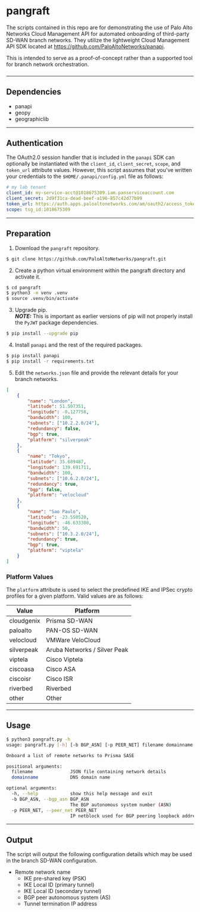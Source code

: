 # pangraft

The scripts contained in this repo are for demonstrating the use of Palo Alto Networks Cloud Management API for automated onboarding of third-party SD-WAN branch networks.  They utilize the lightweight Cloud Management API SDK located at https://github.com/PaloAltoNetworks/panapi.

This is intended to serve as a proof-of-concept rather than a supported tool for branch network orchestration.

###

--- 
## Dependencies
- panapi
- geopy
- geographiclib

---
## Authentication

The OAuth2.0 session handler that is included in the `panapi` SDK can optionally be instantiated with the `client_id`, `client_secret`, `scope`, and `token_url` attribute values.  However, this script assumes that you've written your credentials to the `$HOME/.panapi/config.yml` file as follows:

```yaml
# my lab tenant
client_id: my-service-acct@1018675309.iam.panserviceaccount.com
client_secret: 2d9f31ca-dead-beef-a196-857c42d77b99
token_url: https://auth.apps.paloaltonetworks.com/am/oauth2/access_token
scope: tsg_id:1018675309
```

---
## Preparation

1. Download the `pangraft` repository.
```bash
$ git clone https://github.com/PaloAltoNetworks/pangraft.git
```

2. Create a python virtual environment within the pangraft directory and activate it.
```bash
$ cd pangraft
$ python3 -m venv .venv
$ source .venv/bin/activate
```

3. Upgrade pip.  
**_NOTE:_** This is important as earlier versions of pip will not properly install the `PyJWT` package dependencies.
```bash
$ pip install --upgrade pip
```

4. Install `panapi` and the rest of the required packages.
```bash
$ pip install panapi
$ pip install -r requirements.txt
```

5. Edit the `networks.json` file and provide the relevant details for your branch networks.
```json
[
    {
        "name": "London",
        "latitude": 51.507351,
        "longitude": -0.127758,
        "bandwidth": 100,
        "subnets": ["10.2.2.0/24"],
        "redundancy": false,
        "bgp": true,
        "platform": "silverpeak"
    },
    {
        "name": "Tokyo",
        "latitude": 35.689487,
        "longitude": 139.691711,
        "bandwidth": 100,
        "subnets": ["10.6.2.0/24"],
        "redundancy": true,
        "bgp": false,
        "platform": "velocloud"
    },
    {
        "name": "Sao Paulo",
        "latitude": -23.550520,
        "longitude": -46.633308,
        "bandwidth": 50,
        "subnets": ["10.3.2.0/24"],
        "redundancy": true,
        "bgp": true,
        "platform": "viptela"
    }
]
```
### Platform Values
The `platform` attribute is used to select the predefined IKE and IPSec crypto profiles for a given platform.  Valid values are as follows:

| Value | Platform | 
|-------|----------|
| cloudgenix | Prisma SD-WAN |
| paloalto | PAN-OS SD-WAN |
| velocloud | VMWare VeloCloud |
| silverpeak | Aruba Networks / Silver Peak |
| viptela | Cisco Viptela | 
| ciscoasa | Cisco ASA | 
| ciscoisr | Cisco ISR | 
| riverbed | Riverbed | 
| other | Other |

---
## Usage

```bash
$ python3 pangraft.py -h
usage: pangraft.py [-h] [-b BGP_ASN] [-p PEER_NET] filename domainname

Onboard a list of remote networks to Prisma SASE

positional arguments:
  filename              JSON file containing network details
  domainname            DNS domain name

optional arguments:
  -h, --help            show this help message and exit
  -b BGP_ASN, --bgp_asn BGP_ASN
                        The BGP autonomous system number (ASN)
  -p PEER_NET, --peer_net PEER_NET
                        IP netblock used for BGP peering loopback addresses
```

---
## Output

The script will output the following configuration details which may be used in the branch SD-WAN configuration.

- Remote network name
  - IKE pre-shared key (PSK)
  - IKE Local ID (primary tunnel)
  - IKE Local ID (secondary tunnel)
  - BGP peer autonomous system (AS)
  - Tunnel termination IP address